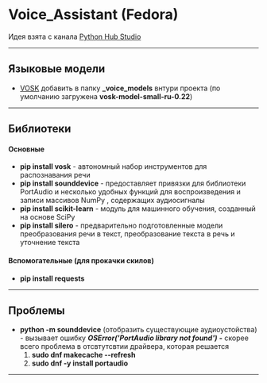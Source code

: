 # Voice_Assistant (Fedora)

Идея взята с канала [Python Hub Studio](https://www.youtube.com/watch?v=MXdsPKZyZ48&t=1750s)
****
## Языковые модели

- [VOSK](https://alphacephei.com/vosk/models) добавить в папку **_voice_models** внтури проекта (по умолчанию загружена **vosk-model-small-ru-0.22**)

****
## Библиотеки
#### Основные
- **pip install vosk** - автономный набор инструментов для распознавания речи
- **pip install sounddevice** - предоставляет привязки для библиотеки PortAudio и несколько удобных функций для воспроизведения и записи массивов NumPy , содержащих аудиосигналы
- **pip install scikit-learn** - модуль для машинного обучения, созданный на основе SciPy
- **pip install silero** - предварительно подготовленные модели преобразования речи в текст, преобразование текста в речь и уточнение текста

#### Вспомогательные (для прокачки скилов)
- **pip install requests**
****
## Проблемы

- **python -m sounddevice** (отобразить существующие аудиоустойства) - вызывает ошибку ***OSError('PortAudio library not found')***
    **-** скорее всего проблема в отсвтутсвтии драйвера, которая решается
    1. **sudo dnf makecache --refresh**
    2. **sudo dnf -y install portaudio**
****